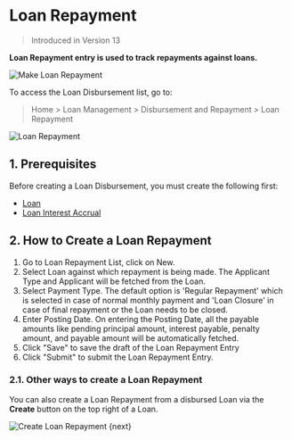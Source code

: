 <!-- add-breadcrumbs -->
# Loan Repayment
> Introduced in Version 13

**Loan Repayment entry is used to track repayments against loans.**

<img class="screenshot" alt="Make Loan Repayment" src="{{docs_base_url}}/v12/assets/img/loan-management/loan-repayment-flow.png">

To access the Loan Disbursement list, go to:
> Home > Loan Management > Disbursement and Repayment > Loan Repayment


<img class="screenshot" alt="Loan Repayment" src="{{docs_base_url}}/v12/assets/img/loan-management/loan-repayment.png">

## 1. Prerequisites
Before creating a Loan Disbursement, you must create the following first:

* [Loan](/docs/v12/user/manual/en/loan-management/loan)
* [Loan Interest Accrual](/docs/v12/user/manual/en/loan-management/loan-interest-accrual)


## 2. How to Create a Loan Repayment
1. Go to Loan Repayment List, click on New.
2. Select Loan against which repayment is being made. The Applicant Type and Applicant will be fetched from the Loan.
3. Select Payment Type. The default option is 'Regular Repayment' which is selected in case of normal monthly payment and 'Loan Closure' in case of final repayment or the Loan needs to be closed.
4. Enter Posting Date. On entering the Posting Date, all the payable amounts like pending principal amount, interest payable, penalty amount, and payable amount will be automatically fetched.
7. Click "Save" to save the draft of the Loan Repayment Entry
8. Click "Submit" to submit the Loan Repayment Entry.

### 2.1. Other ways to create a Loan Repayment
You can also create a Loan Repayment from a disbursed Loan via the **Create** button on the top right of a Loan.

<img class="screenshot" alt="Create Loan Repayment" src="{{docs_base_url}}/v12/assets/img/loan-management/create-loan-repayment.png">
{next}



